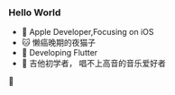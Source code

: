 ### Hello World
-   Apple Developer,Focusing on iOS
- 🐱 懒癌晚期的夜猫子
- 🌵 Developing Flutter
- 🎸 吉他初学者， 唱不上高音的音乐爱好者

💊


<!--
[![evenlinyf's GitHub stats](https://github-readme-stats.vercel.app/api?username=evenlinyf)](https://github.com/anuraghazra/github-readme-stats)
**evenlinyf/evenlinyf** is a ✨ _special_ ✨ repository because its `README.md` (this file) appears on your GitHub profile.

Here are some ideas to get you started:

- 🔭 I’m currently working on ...
- 🌱 I’m currently learning ...
- 👯 I’m looking to collaborate on ...
- 🤔 I’m looking for help with ...
- 💬 Ask me about ...
- 📫 How to reach me: ...
- 😄 Pronouns: ...
- ⚡ Fun fact: ...
-->
